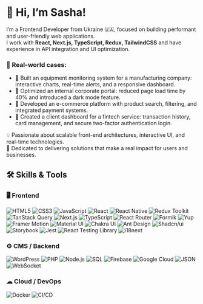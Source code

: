 # 👋 Hi, I’m Sasha!

I’m a Frontend Developer from Ukraine 🇺🇦, focused on building performant and user-friendly web applications.  
I work with **React, Next.js, TypeScript, Redux, TailwindCSS** and have experience in API integration and UI optimization.

### 📌 Real-world cases:
- 🔹 Built an equipment monitoring system for a manufacturing company: interactive charts, real-time alerts, and a responsive dashboard.  
- 🔹 Optimized an internal corporate portal: reduced page load time by 40% and introduced a dark mode feature.  
- 🔹 Developed an e-commerce platform with product search, filtering, and integrated payment systems.  
- 🔹 Created a client dashboard for a fintech service: transaction history, card management, and secure two-factor authentication login.  

💡 Passionate about scalable front-end architectures, interactive UI, and real-time technologies.  
🚀 Dedicated to delivering solutions that make a real impact for users and businesses.

## 🛠 Skills & Tools 

### 🖥 Frontend
![HTML5](https://img.shields.io/badge/-HTML5-E34F26?logo=html5&logoColor=white)
![CSS3](https://img.shields.io/badge/-CSS3-1572B6?logo=css3)
![JavaScript](https://img.shields.io/badge/-JavaScript-F7DF1E?logo=javascript&logoColor=black)
![React](https://img.shields.io/badge/-React-61DAFB?logo=react&logoColor=black)
![React Native](https://img.shields.io/badge/-React%20Native-61DAFB?logo=react&logoColor=white)
![Redux Toolkit](https://img.shields.io/badge/-RTK-764ABC?logo=redux&logoColor=white)
![TanStack Query](https://img.shields.io/badge/-TanStack%20Query-FF4154?logo=reactquery&logoColor=white)
![Next.js](https://img.shields.io/badge/-Next.js-000000?logo=next.js&logoColor=white)
![TypeScript](https://img.shields.io/badge/-TypeScript-3178C6?logo=typescript&logoColor=white)
![React Router](https://img.shields.io/badge/-React%20Router-CA4245?logo=reactrouter&logoColor=white)
![Formik](https://img.shields.io/badge/-Formik-FF5733?logo=react&logoColor=white)
![Yup](https://img.shields.io/badge/-Yup-4A90E2?logo=javascript&logoColor=white)
![Framer Motion](https://img.shields.io/badge/-Framer%20Motion-0055FF?logo=framer&logoColor=white)
![Material UI](https://img.shields.io/badge/-MUI-007FFF?logo=mui&logoColor=white)
![Chakra UI](https://img.shields.io/badge/-Chakra%20UI-319795?logo=chakraui&logoColor=white)
![Ant Design](https://img.shields.io/badge/-Ant%20Design-0170FE?logo=antdesign&logoColor=white)
![Shadcn/ui](https://img.shields.io/badge/-Shadcn%2Fui-000000?logo=shadcnui&logoColor=white)
![Storybook](https://img.shields.io/badge/-Storybook-FF4785?logo=storybook&logoColor=white)
![Jest](https://img.shields.io/badge/-Jest-C21325?logo=jest&logoColor=white)
![React Testing Library](https://img.shields.io/badge/-RTL-E33332?logo=testinglibrary&logoColor=white)
![i18next](https://img.shields.io/badge/-i18next-26A69A?logo=i18next&logoColor=white)

### ⚙ CMS / Backend
![WordPress](https://img.shields.io/badge/-WordPress-21759B?logo=wordpress&logoColor=white)
![PHP](https://img.shields.io/badge/-PHP-777BB4?logo=php&logoColor=white)
![Node.js](https://img.shields.io/badge/-Node.js-339933?logo=node.js&logoColor=white)
![SQL](https://img.shields.io/badge/-SQL-4479A1?logo=postgresql&logoColor=white)
![Firebase](https://img.shields.io/badge/-Firebase-FFCA28?logo=firebase&logoColor=black)
![Google Cloud](https://img.shields.io/badge/-Google%20Cloud-4285F4?logo=googlecloud&logoColor=white)
![JSON](https://img.shields.io/badge/-JSON-000000?logo=json&logoColor=white)
![WebSocket](https://img.shields.io/badge/-WebSocket-000?logo=websockets&logoColor=white)
 

### ☁ Cloud / DevOps
![Docker](https://img.shields.io/badge/-Docker-2496ED?logo=docker&logoColor=white)
![CI/CD](https://img.shields.io/badge/-CI/CD-0052CC?logo=githubactions&logoColor=white)
